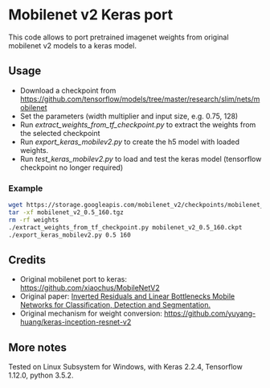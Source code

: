 # Mobilenet v2 Keras port
This code allows to port pretrained imagenet weights from original mobilenet v2 models to a keras model.

## Usage
- Download a checkpoint from https://github.com/tensorflow/models/tree/master/research/slim/nets/mobilenet
- Set the parameters (width multiplier and input size, e.g. 0.75, 128)
- Run *extract_weights_from_tf_checkpoint.py* to extract the weights from the selected checkpoint
- Run *export_keras_mobilev2.py* to create the h5 model with loaded weights.
- Run *test_keras_mobilev2.py* to load and test the keras model (tensorflow checkpoint no longer required)

### Example
```bash
wget https://storage.googleapis.com/mobilenet_v2/checkpoints/mobilenet_v2_0.5_160.tgz
tar -xf mobilenet_v2_0.5_160.tgz
rm -rf weights
./extract_weights_from_tf_checkpoint.py mobilenet_v2_0.5_160.ckpt
./export_keras_mobilev2.py 0.5 160
```

## Credits
- Original mobilenet port to keras: https://github.com/xiaochus/MobileNetV2
- Original paper: [Inverted Residuals and Linear Bottlenecks Mobile Networks for Classification, Detection and Segmentation.](https://arxiv.org/abs/1801.04381)
- Original mechanism for weight conversion: https://github.com/yuyang-huang/keras-inception-resnet-v2

## More notes
Tested on Linux Subsystem for Windows, with Keras 2.2.4, Tensorflow 1.12.0, python 3.5.2.
